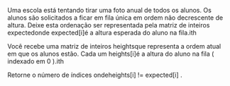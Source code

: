 Uma escola está tentando tirar uma foto anual de todos os alunos. Os alunos são solicitados a ficar em fila única em ordem não decrescente de altura. Deixe esta ordenação ser representada pela matriz de inteiros expectedonde expected[i]é a altura esperada do aluno na fila.ith

Você recebe uma matriz de inteiros heightsque representa a ordem atual em que os alunos estão. Cada um heights[i]é a altura do aluno na fila ( indexado em 0 ).ith

Retorne o número de índices ondeheights[i] != expected[i] .
